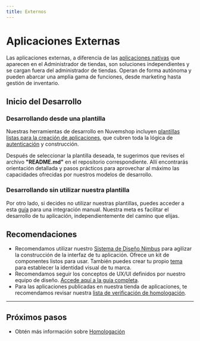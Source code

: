 ```yaml
---
title: Externos
---
```


# Aplicaciones Externas

Las aplicaciones externas, a diferencia de las [aplicaciones nativas](./native.md) que aparecen en el Administrador de tiendas, son soluciones independientes y se cargan fuera del administrador de tiendas. Operan de forma autónoma y pueden abarcar una amplia gama de funciones, desde marketing hasta gestión de inventario.

## Inicio del Desarrollo

### Desarrollando desde una plantilla

Nuestras herramientas de desarrollo en Nuvemshop incluyen [plantillas listas para la creación de aplicaciones](../developer-tools/templates#tipos-de-template), que cubren toda la lógica de [autenticación](../applications/overview#autenticando-seu-aplicativo) y construcción.

Después de seleccionar la plantilla deseada, te sugerimos que revises el archivo **"README.md"** en el repositorio correspondiente. Allí encontrarás orientación detallada y pasos prácticos para aprovechar al máximo las capacidades ofrecidas por nuestros modelos de desarrollo.

### Desarrollando sin utilizar nuestra plantilla

Por otro lado, si decides no utilizar nuestras plantillas, puedes acceder a esta [guía](./authentication.md) para una integración manual. Nuestra meta es facilitar el desarrollo de tu aplicación, independientemente del camino que elijas.

## Recomendaciones

- Recomendamos utilizar nuestro [Sistema de Diseño Nimbus](../developer-tools/nimbus.md) para agilizar la construcción de la interfaz de tu aplicación. Ofrece un kit de componentes listos para usar. También puedes crear tu propio [tema](https://nimbus.nuvemshop.com.br/documentation/resources/themes) para establecer la identidad visual de tu marca.
- Recomendamos seguir los conceptos de UX/UI definidos por nuestro equipo de diseño. [Accede aquí a la guía completa](../design-guidelines/overview.md).
- Para las aplicaciones publicadas en nuestra tienda de aplicaciones, te recomendamos revisar nuestra [lista de verificación de homologación](../homologation/overview.md).

---

## Próximos pasos

- Obtén más información sobre [Homologación](../homologation/overview.md)
